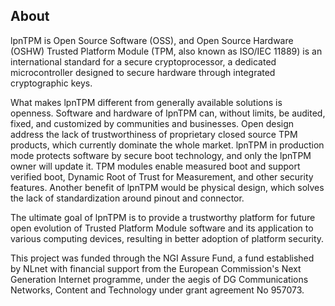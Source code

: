 ## About

lpnTPM is Open Source Software (OSS), and Open Source Hardware (OSHW) Trusted
Platform Module (TPM, also known as ISO/IEC 11889) is an international standard
for a secure cryptoprocessor, a dedicated microcontroller designed to secure
hardware through integrated cryptographic keys.

What makes lpnTPM different from generally available solutions is openness.
Software and hardware of lpnTPM can, without limits, be audited, fixed, and
customized by communities and businesses. Open design address the lack of
trustworthiness of proprietary closed source TPM products, which currently
dominate the whole market. lpnTPM in production mode protects software by secure
boot technology, and only the lpnTPM owner will update it. TPM modules enable
measured boot and support verified boot, Dynamic Root of Trust for Measurement,
and other security features. Another benefit of lpnTPM would be physical design,
which solves the lack of standardization around pinout and connector.

The ultimate goal of lpnTPM is to provide a trustworthy platform for future open
evolution of Trusted Platform Module software and its application to various
computing devices, resulting in better adoption of platform security.

This project was funded through the NGI Assure Fund, a fund established by NLnet
with financial support from the European Commission's Next Generation Internet
programme, under the aegis of DG Communications Networks, Content and Technology
under grant agreement No 957073.
